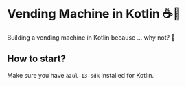 # Vending Machine in Kotlin ☕🍵

Building a vending machine in Kotlin because ... why not? 🙂

## How to start?

Make sure you have `azul-13-sdk` installed for Kotlin.